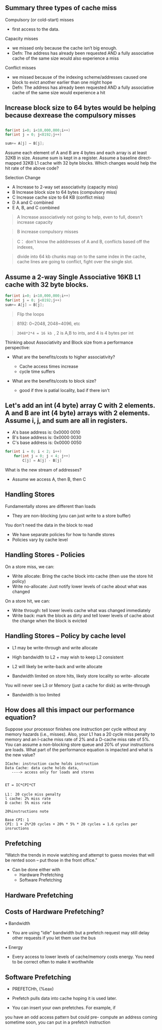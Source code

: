 ## Summary three types of cache miss

Compulsory (or cold-start) misses

- first access to the data.

Capacity misses

- we missed only because the cache isn’t big enough.
- Defn: The address has already been requested AND a fully
  associative cache of the same size would also experience a
  miss

Conflict misses

- we missed because of the indexing scheme/addresses caused
  one block to evict another earlier than one might hope
- Defn: The address has already been requested AND a fully
  associative cache of the same size would experience a hit

## Increase block size to 64 bytes would be helping because dexrease the compulsory misses

##

```c
for(int i=0; i<10,000,000;i++)
for(int j = 0; j<8192;j++)

sum+= A[j] – B[j];
```

Assume each element of A and B are 4 bytes and each array is at least 32KB
in size. Assume sum is kept in a register. Assume a baseline direct-mapped
32KB L1 cache with 32 byte blocks. Which changes would help the hit rate of
the above code?

Selection Change

- A Increase to 2-way set associativity (capacity miss)
- B Increase block size to 64 bytes (compulsory miss)
- C Increase cache size to 64 KB (conflict miss)
- D A and C combined
- E A, B, and C combined

> A Increase associatively not going to help, even to full, doesn't increase capacity

> B increase compulsory misses

> C： don't know the adddresses of A and B, conflicts based off the indexes,

> divide into 64 kb chunks
> map on to the same index in the cache, cache lines are going to conflict, fight over the single slot.

## Assume a 2-way Single Associative 16KB L1 cache with 32 byte blocks.

```c
for(int i=0; i<10,000,000;i++)
for(int j = 0; j<8192;j++)
sum+= A[j] – B[j];
```

> Flip the loops

> 8192: 0~2048, 2048~4096, etc

> `2048*2*4 = 16 kb `, 2 is A,B to ints, and 4 is 4 bytes per int

Thinking about Associativity and Block size from a
performance perspective:

- What are the benefits/costs to higher associativity?

  - Cache access times increase
  - cycle time suffers

- What are the benefits/costs to block size?
  - good if thre is patial locality, bad if there isn't

## Let's add an int (4 byte) array C with 2 elements. A and B are int (4 byte) arrays with 2 elements. Assume i, j, and sum are all in registers.

- A's base address is: 0x0000 0010
- B's base address is: 0x0000 0030
- C's base address is: 0x0000 0050

```c
for(int i = 0; i < 2; i++)
    for(int j = 0; j < 4; j++)
        C[j] = A[j] - B[j]
```

What is the new stream of addresses?

- Assume we access A, then B, then C

## Handling Stores

Fundamentally stores are different than loads

- They are non-blocking (you can just write to a store buffer)

You don't need the data in the block to read

- We have separate policies for how to handle stores
- Policies vary by cache level

## Handling Stores - Policies

On a store miss, we can:

- Write allocate: Bring the cache block into cache (then use the
  store hit policy)
- Write no-allocate: Just notify lower levels of cache about what was changed

On a store hit, we can:

- Write through: tell lower levels cache what was changed immediately
- Write back: mark the block as dirty and tell lower levels of cache about the change when the block is evicted

## Handling Stores – Policy by cache level

- L1 may be write-through and write allocate
- High bandwidth to L2 + may wish to keep L2 consistent
- L2 will likely be write-back and write allocate

- Bandwidth limited on store hits, likely store locality so write-
  allocate

You will never see L3 or Memory (just a cache for disk)
as write-through

- Bandwidth is too limited

## How does all this impact our performance equation?

Suppose your processor finishes one instruction per cycle without any memory hazards (i.e., misses). Also, your L1 has a 20 cycle miss penalty to memory and an I-cache miss rate of 2% and a D-cache miss rate of 5%. You
can assume a non-blocking store queue and 20% of your instructions are
loads. What part of the performance equation is impacted and what is the
new value?

```
ICache: instruction cache holds instruction
Data Cache: data cache holds data,
   ----> access only for loads and stores


ET = IC*CPI*CT

L1： 20 cycle miss penalty
l cache: 2% miss rate
D cache: 5% miss rate

20%instructions note

Base CPI: 1
CPI: 1 + 2%*20 cycles + 20% * 5% * 20 cycles = 1.6 cycles per insructions
```

## Prefetching

“Watch the trends in movie watching and attempt to
guess movies that will be rented soon – put those in the
front office.”

- Can be done either with
  - Hardware Prefetching
  - Software Prefetching

## Hardware Prefetching

## Costs of Hardware Prefetching?

• Bandwidth

- You are using "idle" bandwidth but a prefetch request may
  still delay other requests if you let them use the bus

• Energy

- Every access to lower levels of cache/memory costs energy.
  You need to be correct often to make it worthwhile

## Software Prefetching

- PREFETCHh, (%eax)

- Prefetch pulls data into cache hoping it is used later.

- You can insert your own prefetches. For example, if

you have an odd access pattern but could pre-
compute an address coming sometime soon, you can
put in a prefetch instruction
